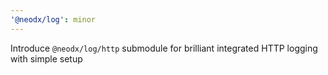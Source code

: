 ```yaml
---
'@neodx/log': minor
---
```


Introduce `@neodx/log/http` submodule for brilliant integrated HTTP logging with simple setup
